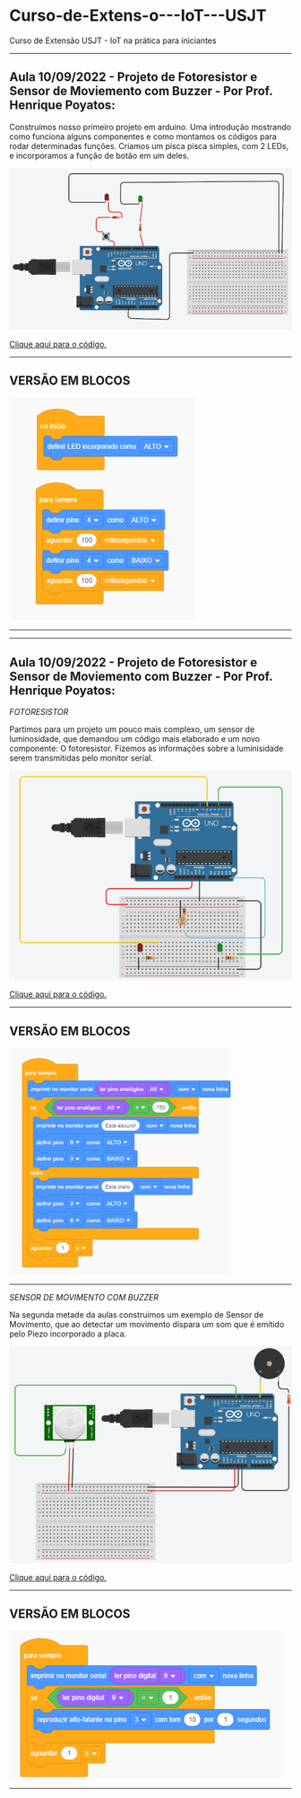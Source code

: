 # Curso-de-Extens-o---IoT---USJT
Curso de Extensão USJT - IoT na prática para iniciantes

-----------------------------------------------------------------------------------------------------------------------------------------------------------------------
  Aula 10/09/2022 - Projeto de Fotoresistor e Sensor de Moviemento com Buzzer - Por Prof. Henrique Poyatos:
-----------------------------------------------------------------------------------------------------------------------------------------------------------------------

Construímos nosso primeiro projeto em arduino. Uma introdução mostrando como funciona alguns componentes e como montamos os códigos para rodar determinadas funções. Criamos um pisca pisca simples, com 2 LEDs, e incorporamos a função de botão em um deles.

<img src="piscapisca.png">

<a href="piscapisca.ino">Clique aqui para o código.<a/>

-----------------------------------------------------------------------------------------------------------------------------------------------------------------------
VERSÃO EM BLOCOS
-----------------------------------------------------------------------------------------------------------------------------------------------------------------------
<img src="blocopisca.png">

-----------------------------------------------------------------------------------------------------------------------------------------------------------------------
  
-----------------------------------------------------------------------------------------------------------------------------------------------------------------------
  Aula 10/09/2022 - Projeto de Fotoresistor e Sensor de Moviemento com Buzzer - Por Prof. Henrique Poyatos:
-----------------------------------------------------------------------------------------------------------------------------------------------------------------------
*FOTORESISTOR*
  
Partimos para um projeto um pouco mais complexo, um sensor de luminosidade, que demandou um código mais elaborado e um novo componente: O fotoresistor. Fizemos as informações sobre a luminisidade serem transmitidas pelo monitor serial.

<img src="fotoresistor.png"> 

<a href="projeto fotoresistor.ino">Clique aqui para o código.<a/>  
  
-----------------------------------------------------------------------------------------------------------------------------------------------------------------------
VERSÃO EM BLOCOS
-----------------------------------------------------------------------------------------------------------------------------------------------------------------------
<img src="blocofotoresistor.png">

-----------------------------------------------------------------------------------------------------------------------------------------------------------------------
*SENSOR DE MOVIMENTO COM BUZZER*

Na segunda metade da aulas construímos um exemplo de Sensor de Movimento, que ao detectar um movimento dispara um som que é emitido pelo Piezo incorporado a placa.

<img src="sensordemov.png"> 

<a href="sensor de mov.ino">Clique aqui para o código.<a/> 

-----------------------------------------------------------------------------------------------------------------------------------------------------------------------
VERSÃO EM BLOCOS
-----------------------------------------------------------------------------------------------------------------------------------------------------------------------
<img src="blocosendordemov.png">

-----------------------------------------------------------------------------------------------------------------------------------------------------------------------
